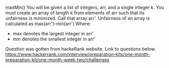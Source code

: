 maxMin()
You will be given a list of integers, arr, and a single integer k. You must create an array of length k from elements of arr such that its unfairness is minimized. Call that array arr'. Unfairness of an array is calculated as max(arr')-min(arr')
Where:
- max denotes the largest integer in arr'
- min denotes the smallest integer in arr'

Question was gotten from hackeRank website. Link to questions below.
https://www.hackerrank.com/interview/preparation-kits/one-month-preparation-kit/one-month-week-two/challenges